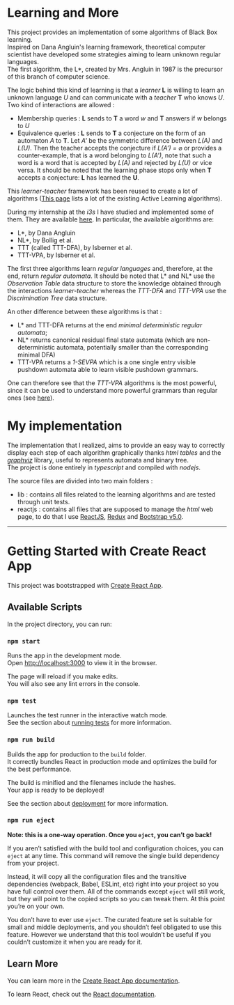 # Learning and More

This project provides an implementation of some algorithms of Black Box learning.  
Inspired on Dana Angluin's learning framework, theoretical computer scientist have developed some strategies aiming to learn unknown regular languages.  
The first algorithm, the L*, created by Mrs. Angluin in 1987 is the precursor of this branch of computer science.

The logic behind this kind of learning is that a *learner* **L** is willing to learn an unknown language *U* and can communicate with a *teacher* **T** who knows *U*.  
Two kind of interactions are allowed : 
- Membership queries : **L** sends to **T** a word *w* and **T** answers if *w* belongs to *U*
- Equivalence queries : **L** sends to **T** a conjecture on the form of an automaton *A* to **T**. Let *A'* be the symmetric difference between *L(A)* and *L(U)*. Then the teacher accepts the conjecture if *L(A') =* $\varnothing$ or provides a counter-example, that is a word belonging to *L(A')*, note that such a word is a word that is accepted by *L(A)* and rejected by *L(U)* or vice versa. It should be noted that the learning phase stops only when **T** accepts a conjecture: **L** has learned the **U**.

This *learner-teacher* framework has been reused to create a lot of algorithms ([This page](https://wcventure.github.io/Active-Automata-Learning/#31-angluins-l-algorithm-pdfhttpspeopleeecsberkeleyedudawnsongteachings10papersangluin87pdf) lists a lot of the existing Active Learning algorithms).

During my internship at the *i3s* I have studied and implemented some of them. They are available [here](https://fissored.github.io/Learning-And-More?Home). In particular, the available algorithms are:
- L*, by Dana Angluin
- NL*, by Bollig et al.
- TTT (called TTT-DFA), by Isberner et al.
- TTT-VPA, by Isberner et al.

The first three algorithms learn *regular languages* and, therefore, at the end, return *regular automata*. It should be noted that L* and NL* use the *Observation Table* data structure to store the knowledge obtained through the interactions *learner-teacher* whereas the *TTT-DFA* and *TTT-VPA* use the *Discrimination Tree* data structure.

An other difference between these algorithms is that :
- L* and TTT-DFA returns at the end *minimal deterministic regular automata*;
- NL* returns canonical residual final state automata (which are non-deterministic automata, potentially smaller than the corresponding minimal DFA)
- TTT-VPA returns a *1-SEVPA* which is a one single entry visible pushdown automata able to learn visible pushdown grammars.

One can therefore see that the *TTT-VPA* algorithms is the most powerful, since it can be used to understand more powerful grammars than regular ones (see [here](https://en.wikipedia.org/wiki/Chomsky_hierarchy)).

# My implementation
The implementation that I realized, aims to provide an easy way to correctly display each step of each algorithm graphically thanks *html tables* and the *[graphviz](https://graphviz.org/)* library, useful to represents automata and binary tree.  
The project is done entirely in *typescript* and compiled with *nodejs*. 

The source files are divided into two main folders : 
- lib : contains all files related to the learning algorithms and are tested through unit tests.
- reactjs : contains all files that are supposed to manage the *html* web page, to do that I use [ReactJS](https://reactjs.org/), [Redux](https://redux.js.org/) and [Bootstrap v5.0](https://getbootstrap.com/docs/5.0/getting-started/introduction/). 


---

# Getting Started with Create React App

This project was bootstrapped with [Create React App](https://github.com/facebook/create-react-app).

## Available Scripts

In the project directory, you can run:

### `npm start`

Runs the app in the development mode.\
Open [http://localhost:3000](http://localhost:3000) to view it in the browser.

The page will reload if you make edits.\
You will also see any lint errors in the console.

### `npm test`

Launches the test runner in the interactive watch mode.\
See the section about [running tests](https://facebook.github.io/create-react-app/docs/running-tests) for more information.

### `npm run build`

Builds the app for production to the `build` folder.\
It correctly bundles React in production mode and optimizes the build for the best performance.

The build is minified and the filenames include the hashes.\
Your app is ready to be deployed!

See the section about [deployment](https://facebook.github.io/create-react-app/docs/deployment) for more information.

### `npm run eject`

**Note: this is a one-way operation. Once you `eject`, you can’t go back!**

If you aren’t satisfied with the build tool and configuration choices, you can `eject` at any time. This command will remove the single build dependency from your project.

Instead, it will copy all the configuration files and the transitive dependencies (webpack, Babel, ESLint, etc) right into your project so you have full control over them. All of the commands except `eject` will still work, but they will point to the copied scripts so you can tweak them. At this point you’re on your own.

You don’t have to ever use `eject`. The curated feature set is suitable for small and middle deployments, and you shouldn’t feel obligated to use this feature. However we understand that this tool wouldn’t be useful if you couldn’t customize it when you are ready for it.

## Learn More

You can learn more in the [Create React App documentation](https://facebook.github.io/create-react-app/docs/getting-started).

To learn React, check out the [React documentation](https://reactjs.org/).
